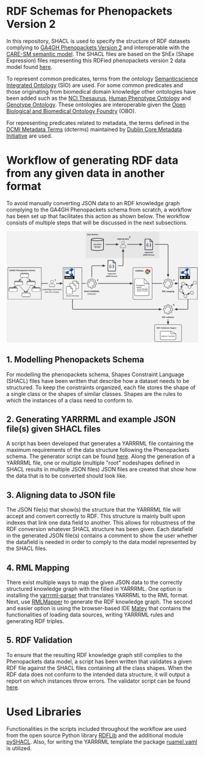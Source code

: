 # RDF Schemas for Phenopackets Version 2

In this repository, SHACL is used to specify the structure of RDF datasets complying to [GA4GH Phenopackets Version 2](https://phenopacket-schema.readthedocs.io/en/latest/) and interoperable with the [CARE-SM semantic model](https://github.com/CARE-SM/CARE-Semantic-Model/wiki). The SHACL files are based on the ShEx (Shape Expression) files representing this RDFied phenopackets version 2 data model found [here](https://github.com/LUMC-BioSemantics/phenopackets-rdf-schema/tree/v2/shex).

To represent common predicates, terms from the ontology [Semanticscience Integrated Ontology](http://sio.semanticscience.org/) (SIO) are used. For some common predicates and those originating from biomedical domain knowledge other ontologies have been added such as the [NCI Thesaurus](https://obofoundry.org/ontology/ncit), [Human Phenotype Ontology](https://obofoundry.org/ontology/hp.html) and [Genotype Ontology](https://obofoundry.org/ontology/geno.html). These ontologies are interoperable given the [Open Biological and Biomedical Ontology Foundry](https://obofoundry.org/) (OBO).

For representing predicates related to metadata, the terms defined in the [DCMI Metadata Terms](https://www.dublincore.org/specifications/dublin-core/dcmi-terms/) (dcterms) maintained by [Dublin Core Metadata Initiative](https://www.dublincore.org/about/) are used.

# Workflow of generating RDF data from any given data in another format

To avoid manually converting JSON data to an RDF knowledge graph complying to the GA4GH Phenopackets schema from scratch, a workflow has been set up that facilitates this action as shown below. The workflow consists of multiple steps that will be discussed in the next subsections.

![Worfklow](https://github.com/rosazwart/phenopackets-v2-rdf-schema/blob/main/overviewworkflow.jpg)

## 1. Modelling Phenopackets Schema

For modelling the phenopackets schema, Shapes Constraint Language (SHACL) files have been written that describe how a dataset needs to be structured. To keep the constraints organized, each file stores the shape of a single class or the shapes of similar classes. Shapes are the rules to which the instances of a class need to conform to. 

## 2. Generating YARRRML and example JSON file(s) given SHACL files

A script has been developed that generates a YARRRML file containing the maximum requirements of the data structure following the Phenopackets schema. The generator script can be found [here](https://github.com/rosazwart/phenopackets-v2-rdf-schema/tree/main/shacl2yarrrml). Along the generation of a YARRRML file, one or multiple (multiple "root" nodeshapes defined in SHACL results in multiple JSON files) JSON files are created that show how the data that is to be converted should look like. 

## 3. Aligning data to JSON file

The JSON file(s) that show(s) the structure that the YARRRML file will accept and convert correctly to RDF. This structure is mainly built upon indexes that link one data field to another. This allows for robustness of the RDF conversion whatever SHACL structure has been given. Each datafield in the generated JSON file(s) contains a comment to show the user whether the datafield is needed in order to comply to the data model represented by the SHACL files.

## 4. RML Mapping

There exist multiple ways to map the given JSON data to the correctly structured knowledge graph with the filled in YARRRML. One option is installing the [yarrrml-parser](https://github.com/rmlio/yarrrml-parser) that translates YARRRML to the RML format. Next, use [RMLMapper](https://github.com/RMLio/rmlmapper-java) to generate the RDF knowledge graph. The second and easier option is using the browser-based IDE [Matey](https://rml.io/yarrrml/matey/) that contains the functionalities of loading data sources, writing YARRRML rules and generating RDF triples.

## 5. RDF Validation

To ensure that the resulting RDF knowledge graph still complies to the Phenopackets data model, a script has been written that validates a given RDF file against the SHACL files containing all the class shapes. When the RDF data does not conform to the intended data structure, it will output a report on which instances throw errors. The validator script can be found [here](https://github.com/rosazwart/phenopackets-v2-rdf-schema/tree/main/rdfvalidator).

# Used Libraries

Functionalities in the scripts included throughout the workflow are used from the open source Python library [RDFLib](https://rdflib.readthedocs.io/en/stable/index.html) and the additional module [pySHACL](https://github.com/RDFLib/pySHACL). Also, for writing the YARRRML template the package [ruamel.yaml](https://yaml.readthedocs.io/en/latest/) is utilized.
